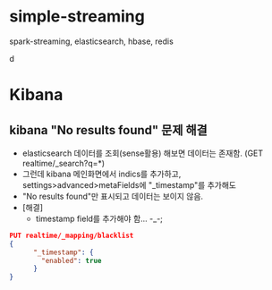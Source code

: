 # simple-streaming
spark-streaming, elasticsearch, hbase, redis

d

# Kibana
## kibana  "No results found" 문제 해결
- elasticsearch 데이터를 조회(sense활용) 해보면 데이터는 존재함. (GET realtime/_search?q=*)
- 그런데 kibana 메인화면에서 indics를 추가하고, settings>advanced>metaFields에 "_timestamp"를 추가해도 
- "No results found"만 표시되고 데이터는 보이지 않음.
- [해결]
  * timestamp field를 추가해야 함... -_-;
```json
PUT realtime/_mapping/blacklist
{
      "_timestamp": { 
        "enabled": true
      }
} 
```
